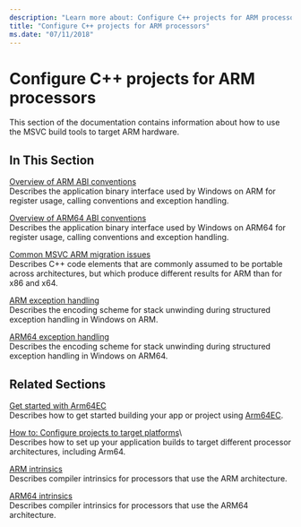 ```yaml
---
description: "Learn more about: Configure C++ projects for ARM processors"
title: "Configure C++ projects for ARM processors"
ms.date: "07/11/2018"
---
```

# Configure C++ projects for ARM processors

This section of the documentation contains information about how to use the MSVC build tools to target ARM hardware.

## In This Section

[Overview of ARM ABI conventions](overview-of-arm-abi-conventions.md)\
Describes the application binary interface used by Windows on ARM for register usage, calling conventions and exception handling.

[Overview of ARM64 ABI conventions](arm64-windows-abi-conventions.md)\
Describes the application binary interface used by Windows on ARM64 for register usage, calling conventions and exception handling.

[Common MSVC ARM migration issues](common-visual-cpp-arm-migration-issues.md)\
Describes C++ code elements that are commonly assumed to be portable across architectures, but which produce different results for ARM than for x86 and x64.

[ARM exception handling](arm-exception-handling.md)\
Describes the encoding scheme for stack unwinding during structured exception handling in Windows on ARM.

[ARM64 exception handling](arm64-exception-handling.md)\
Describes the encoding scheme for stack unwinding during structured exception handling in Windows on ARM64.

## Related Sections

[Get started with Arm64EC](/windows/arm/arm64ec-build)\
Describes how to get started building your app or project using [Arm64EC](/windows/arm/arm64ec).

[How to: Configure projects to target platforms](/visualstudio/ide/how-to-configure-projects-to-target-platforms)\  
Describes how to set up your application builds to target different processor architectures, including Arm64.

[ARM intrinsics](../intrinsics/arm-intrinsics.md)\
Describes compiler intrinsics for processors that use the ARM architecture.

[ARM64 intrinsics](../intrinsics/arm64-intrinsics.md)\
Describes compiler intrinsics for processors that use the ARM64 architecture.
